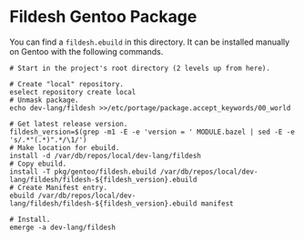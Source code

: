 # Fildesh Gentoo Package

You can find a `fildesh.ebuild` in this directory.
It can be installed manually on Gentoo with the following commands.

```shell
# Start in the project's root directory (2 levels up from here).

# Create "local" repository.
eselect repository create local
# Unmask package.
echo dev-lang/fildesh >>/etc/portage/package.accept_keywords/00_world

# Get latest release version.
fildesh_version=$(grep -m1 -E -e 'version = ' MODULE.bazel | sed -E -e 's/.*"(.*)".*/\1/')
# Make location for ebuild.
install -d /var/db/repos/local/dev-lang/fildesh
# Copy ebuild.
install -T pkg/gentoo/fildesh.ebuild /var/db/repos/local/dev-lang/fildesh/fildesh-${fildesh_version}.ebuild
# Create Manifest entry.
ebuild /var/db/repos/local/dev-lang/fildesh/fildesh-${fildesh_version}.ebuild manifest

# Install.
emerge -a dev-lang/fildesh
```
